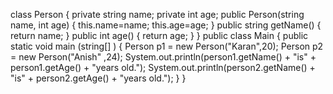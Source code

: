 class Person {
 private string name;
 private int age;
 public Person(string name, int age) {
      this.name=name;
        this.age=age;
  }
       public string getName() {
           return name;
  }
         public int age() {
             return age;
  }
  }
          public class Main {
          public static void main (string[] ) {
              Person p1 = new Person("Karan",20);
               Person p2 = new Person("Anish" ,24);
       System.out.println(person1.getName() + "is" + person1.getAge() + "years old.");
       System.out.println(person2.getName() + "is" + person2.getAge() + "years old.");
    }
    }
